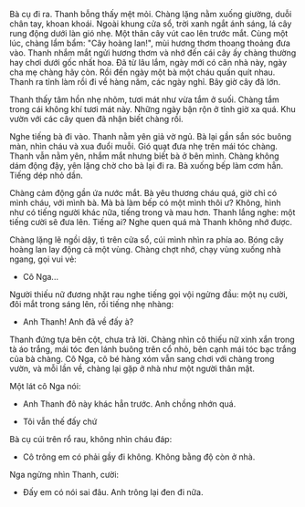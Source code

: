 Bà cụ đi ra. Thanh bỗng thấy mệt mỏi. Chàng lặng nằm xuống giường, duỗi chân tay, khoan khoái. Ngoài khung cửa sổ, trời xanh ngắt ánh sáng, lá cây rung động dưới làn gió nhẹ. Một thân cây vút cao lên trước mắt. Cùng một lúc, chàng lẩm bẩm: "Cây hoàng lan!", mùi hương thơm thoang thoảng đưa vào. Thanh nhắm mắt ngửi hương thơm và nhớ đến cái cây ấy chàng thường hay chơi dưới gốc nhất hoa. Đã từ lâu lắm, ngày mới có căn nhà này, ngày cha mẹ chàng hãy còn. Rồi đến ngày một bà một cháu quấn quít nhau. Thanh ra tỉnh làm rồi đi về hàng năm, các ngày nghỉ. Bây giờ cây đã lớn.

Thanh thấy tâm hồn nhẹ nhõm, tươi mát như vừa tắm ở suối. Chàng tắm trong cái không khí tươi mát này. Những ngày bận rộn ở tỉnh giờ xa quá. Khu vườn với các cây quen đã nhận biết chàng rồi.

Nghe tiếng bà đi vào. Thanh nằm yên giả vờ ngủ. Bà lại gần sắn sóc buông màn, nhìn cháu và xua đuổi muỗi. Gió quạt đưa nhẹ trên mái tóc chàng. Thanh vẫn nằm yên, nhắm mắt nhưng biết bà ở bên mình. Chàng không dám động đậy, yên lặng chờ cho bà lại đi ra. Bà xuống bếp làm cơm hẳn. Tiếng dép nhỏ dần.

Chàng cảm động gần ứa nước mắt. Bà yêu thương cháu quá, giờ chỉ có mình cháu, với mình bà. Mà bà làm bếp có một mình thôi ư? Không, hình như có tiếng người khác nữa, tiếng trong và mau hơn. Thanh lắng nghe: một tiếng cười sẽ đưa lên. Tiếng ai? Nghe quen quá mà Thanh không nhớ được.

Chàng lặng lẽ ngồi dậy, tì trên cửa sổ, cúi mình nhìn ra phía ao. Bóng cây hoàng lan lay động cả một vùng. Chàng chợt nhớ, chạy vùng xuống nhà ngang, gọi vui vẻ:

- Cô Nga...

Người thiếu nữ đương nhặt rau nghe tiếng gọi vội ngửng đầu: một nụ cười, đôi mắt trong sáng lên, rồi tiếng nhẹ nhàng:

- Anh Thanh! Anh đã về đấy à?

Thanh đứng tựa bên cột, chưa trả lời. Chàng nhìn cô thiếu nữ xinh xắn trong tà áo trắng, mái tóc đen lánh buông trên cổ nhỏ, bên cạnh mái tóc bạc trắng của bà chàng. Cô Nga, cô bé hàng xóm vẫn sang chơi với chàng trong vườn, và mỗi lần về, chàng lại gặp ở nhà như một người thân mật.

Một lát cô Nga nói:

- Anh Thanh đô này khác hẳn trước. Anh chồng nhớn quá.

- Tôi vẫn thế đấy chứ

Bà cụ cúi trên rổ rau, không nhìn cháu đáp:

- Cô trông em có phải gầy đi không. Không bằng độ còn ở nhà.

Nga ngửng nhìn Thanh, cười:

- Đấy em có nói sai đâu. Anh trông lại đen đi nữa.